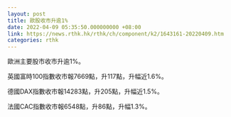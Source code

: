 ```yaml
---
layout: post
title: 歐股收市升逾1%
date: 2022-04-09 05:35:50.000000000 +08:00
link: https://news.rthk.hk/rthk/ch/component/k2/1643161-20220409.htm
categories: rthk
---
```


歐洲主要股市收市升逾1%。

英國富時100指數收市報7669點，升117點，升幅近1.6%。

德國DAX指數收市報14283點，升205點，升幅近1.5%。

法國CAC指數收市報6548點，升86點，升幅1.3%。
